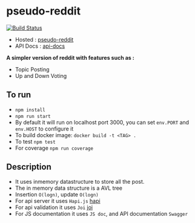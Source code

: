 # pseudo-reddit
[![Build Status](https://travis-ci.org/vipulsodha/pseudo-reddit.svg?branch=master)](https://travis-ci.org/vipulsodha/pseudo-reddit)

- Hosted  : [pseudo-reddit](http://vipulsodha.me/reddit)
- API Docs : [api-docs](http://vipulsodha.me/reddit/documentation)

**A simpler version of reddit with features such as :**
- Topic Posting
- Up and Down Voting


## To run
  - `npm install`
  - `npm run start`
  - By default it will run on localhost port 3000, you can set `env.PORT` and `env.HOST` to configure it
  - To build docker image: `docker build -t <TAG> .`
  - To test `npm test`
  - For coverage `npm run coverage`
  
## Description
  - It uses inmemory datastructure to store all the post.
  - The in memory data structure is a AVL tree
  - Insertion `O(logn)`, update `O(logn)`
  - For api server it uses `Hapi.js` [hapi](https://hapijs.com/)
  - For api validation it uses `Joi` [joi](https://github.com/hapijs/joi)
  - For JS documentation it uses `JS doc`, and API documentation `Swagger`
